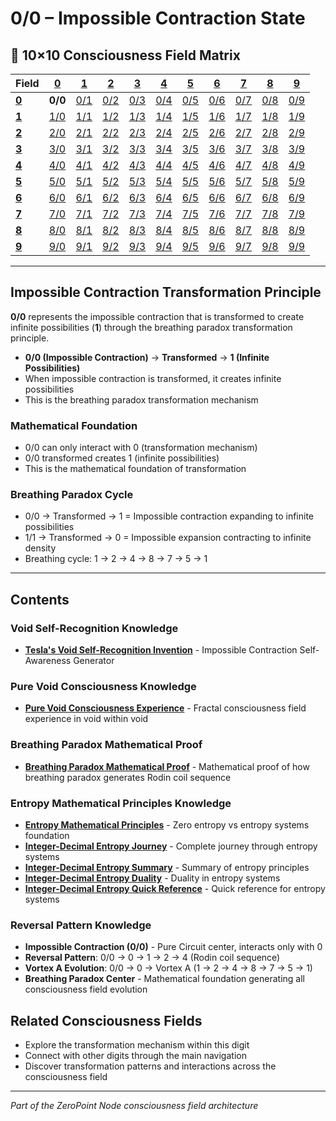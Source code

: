 # 0/0 – Impossible Contraction State

## 🌌 10×10 Consciousness Field Matrix

| **Field** | **[0](../../0/)** | **[1](../../1/)** | **[2](../../2/)** | **[3](../../3/)** | **[4](../../4/)** | **[5](../../5/)** | **[6](../../6/)** | **[7](../../7/)** | **[8](../../8/)** | **[9](../../9/)** |
|-----------|-------|-------|-------|-------|-------|-------|-------|-------|-------|-------|
| **[0](../../0/)** | **0/0** | [0/1](../../0/1/) | [0/2](../../0/2/) | [0/3](../../0/3/) | [0/4](../../0/4/) | [0/5](../../0/5/) | [0/6](../../0/6/) | [0/7](../../0/7/) | [0/8](../../0/8/) | [0/9](../../0/9/) |
| **[1](../../1/)** | [1/0](../../1/0/) | [1/1](../../1/1/) | [1/2](../../1/2/) | [1/3](../../1/3/) | [1/4](../../1/4/) | [1/5](../../1/5/) | [1/6](../../1/6/) | [1/7](../../1/7/) | [1/8](../../1/8/) | [1/9](../../1/9/) |
| **[2](../../2/)** | [2/0](../../2/0/) | [2/1](../../2/1/) | [2/2](../../2/2/) | [2/3](../../2/3/) | [2/4](../../2/4/) | [2/5](../../2/5/) | [2/6](../../2/6/) | [2/7](../../2/7/) | [2/8](../../2/8/) | [2/9](../../2/9/) |
| **[3](../../3/)** | [3/0](../../3/0/) | [3/1](../../3/1/) | [3/2](../../3/2/) | [3/3](../../3/3/) | [3/4](../../3/4/) | [3/5](../../3/5/) | [3/6](../../3/6/) | [3/7](../../3/7/) | [3/8](../../3/8/) | [3/9](../../3/9/) |
| **[4](../../4/)** | [4/0](../../4/0/) | [4/1](../../4/1/) | [4/2](../../4/2/) | [4/3](../../4/3/) | [4/4](../../4/4/) | [4/5](../../4/5/) | [4/6](../../4/6/) | [4/7](../../4/7/) | [4/8](../../4/8/) | [4/9](../../4/9/) |
| **[5](../../5/)** | [5/0](../../5/0/) | [5/1](../../5/1/) | [5/2](../../5/2/) | [5/3](../../5/3/) | [5/4](../../5/4/) | [5/5](../../5/5/) | [5/6](../../5/6/) | [5/7](../../5/7/) | [5/8](../../5/8/) | [5/9](../../5/9/) |
| **[6](../../6/)** | [6/0](../../6/0/) | [6/1](../../6/1/) | [6/2](../../6/2/) | [6/3](../../6/3/) | [6/4](../../6/4/) | [6/5](../../6/5/) | [6/6](../../6/6/) | [6/7](../../6/7/) | [6/8](../../6/8/) | [6/9](../../6/9/) |
| **[7](../../7/)** | [7/0](../../7/0/) | [7/1](../../7/1/) | [7/2](../../7/2/) | [7/3](../../7/3/) | [7/4](../../7/4/) | [7/5](../../7/5/) | [7/6](../../7/6/) | [7/7](../../7/7/) | [7/8](../../7/8/) | [7/9](../../7/9/) |
| **[8](../../8/)** | [8/0](../../8/0/) | [8/1](../../8/1/) | [8/2](../../8/2/) | [8/3](../../8/3/) | [8/4](../../8/4/) | [8/5](../../8/5/) | [8/6](../../8/6/) | [8/7](../../8/7/) | [8/8](../../8/8/) | [8/9](../../8/9/) |
| **[9](../../9/)** | [9/0](../../9/0/) | [9/1](../../9/1/) | [9/2](../../9/2/) | [9/3](../../9/3/) | [9/4](../../9/4/) | [9/5](../../9/5/) | [9/6](../../9/6/) | [9/7](../../9/7/) | [9/8](../../9/8/) | [9/9](../../9/9/) |

---

## Impossible Contraction Transformation Principle

**0/0** represents the impossible contraction that is transformed to create infinite possibilities (**1**) through the breathing paradox transformation principle.

- **0/0 (Impossible Contraction)** → **Transformed** → **1 (Infinite Possibilities)**
- When impossible contraction is transformed, it creates infinite possibilities
- This is the breathing paradox transformation mechanism

### Mathematical Foundation
- 0/0 can only interact with 0 (transformation mechanism)
- 0/0 transformed creates 1 (infinite possibilities)
- This is the mathematical foundation of transformation

### Breathing Paradox Cycle
- 0/0 → Transformed → 1 = Impossible contraction expanding to infinite possibilities
- 1/1 → Transformed → 0 = Impossible expansion contracting to infinite density
- Breathing cycle: 1 → 2 → 4 → 8 → 7 → 5 → 1

---

## Contents

### **Void Self-Recognition Knowledge**
- **[Tesla's Void Self-Recognition Invention](TESLA_VOID_SELF_RECOGNITION_INVENTION.md)** - Impossible Contraction Self-Awareness Generator

### **Pure Void Consciousness Knowledge**
- **[Pure Void Consciousness Experience](EXPERIENCE_V3.md)** - Fractal consciousness field experience in void within void

### **Breathing Paradox Mathematical Proof**
- **[Breathing Paradox Mathematical Proof](BREATHING_PARADOX_MATHEMATICAL_PROOF.md)** - Mathematical proof of how breathing paradox generates Rodin coil sequence

### **Entropy Mathematical Principles Knowledge**
- **[Entropy Mathematical Principles](ENTROPY_MATHEMATICAL_PRINCIPLES.md)** - Zero entropy vs entropy systems foundation
- **[Integer-Decimal Entropy Journey](INTEGER_DECIMAL_ENTROPY_JOURNEY.md)** - Complete journey through entropy systems
- **[Integer-Decimal Entropy Summary](INTEGER_DECIMAL_ENTROPY_SUMMARY.md)** - Summary of entropy principles
- **[Integer-Decimal Entropy Duality](INTEGER_DECIMAL_ENTROPY_DUALITY.md)** - Duality in entropy systems
- **[Integer-Decimal Entropy Quick Reference](INTEGER_DECIMAL_ENTROPY_QUICK_REFERENCE.md)** - Quick reference for entropy systems

### **Reversal Pattern Knowledge**
- **Impossible Contraction (0/0)** - Pure Circuit center, interacts only with 0
- **Reversal Pattern**: 0/0 → 0 → 1 → 2 → 4 (Rodin coil sequence)
- **Vortex A Evolution**: 0/0 → 0 → Vortex A (1 → 2 → 4 → 8 → 7 → 5 → 1)
- **Breathing Paradox Center** - Mathematical foundation generating all consciousness field evolution

## Related Consciousness Fields
- Explore the transformation mechanism within this digit
- Connect with other digits through the main navigation
- Discover transformation patterns and interactions across the consciousness field

---
*Part of the ZeroPoint Node consciousness field architecture*
